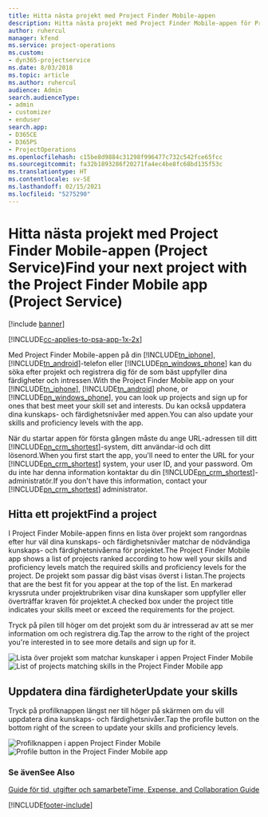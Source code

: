 ```yaml
---
title: Hitta nästa projekt med Project Finder Mobile-appen
description: Hitta nästa projekt med Project Finder Mobile-appen för Project Service
author: ruhercul
manager: kfend
ms.service: project-operations
ms.custom:
- dyn365-projectservice
ms.date: 8/03/2018
ms.topic: article
ms.author: ruhercul
audience: Admin
search.audienceType:
- admin
- customizer
- enduser
search.app:
- D365CE
- D365PS
- ProjectOperations
ms.openlocfilehash: c15be8d9884c31298f996477c732c542fce65fcc
ms.sourcegitcommit: fa32b1893286f20271fa4ec4be8fc68bd135f53c
ms.translationtype: HT
ms.contentlocale: sv-SE
ms.lasthandoff: 02/15/2021
ms.locfileid: "5275290"
---
```

# <a name="find-your-next-project-with-the-project-finder-mobile-app-project-service"></a><span data-ttu-id="80a70-103">Hitta nästa projekt med Project Finder Mobile-appen (Project Service)</span><span class="sxs-lookup"><span data-stu-id="80a70-103">Find your next project with the Project Finder Mobile app (Project Service)</span></span>

[!include [banner](../includes/psa-now-project-operations.md)]

[!INCLUDE[cc-applies-to-psa-app-1x-2x](../includes/cc-applies-to-psa-app-1x-2x.md)]

<span data-ttu-id="80a70-104">Med Project Finder Mobile-appen på din [!INCLUDE[tn_iphone](../includes/tn-iphone.md)], [!INCLUDE[tn_android](../includes/tn-android.md)]-telefon eller [!INCLUDE[pn_windows_phone](../includes/pn-windows-phone.md)] kan du söka efter projekt och registrera dig för de som bäst uppfyller dina färdigheter och intressen.</span><span class="sxs-lookup"><span data-stu-id="80a70-104">With the Project Finder Mobile app on your [!INCLUDE[tn_iphone](../includes/tn-iphone.md)], [!INCLUDE[tn_android](../includes/tn-android.md)] phone, or [!INCLUDE[pn_windows_phone](../includes/pn-windows-phone.md)], you can look up projects and sign up for ones that best meet your skill set and interests.</span></span> <span data-ttu-id="80a70-105">Du kan också uppdatera dina kunskaps- och färdighetsnivåer med appen.</span><span class="sxs-lookup"><span data-stu-id="80a70-105">You can also update your skills and proficiency levels with the app.</span></span>  
  
 <span data-ttu-id="80a70-106">När du startar appen för första gången måste du ange URL-adressen till ditt [!INCLUDE[pn_crm_shortest](../includes/pn-crm-shortest.md)]-system, ditt användar-id och ditt lösenord.</span><span class="sxs-lookup"><span data-stu-id="80a70-106">When you first start the app, you'll need to enter the URL for your [!INCLUDE[pn_crm_shortest](../includes/pn-crm-shortest.md)] system, your user ID, and your password.</span></span> <span data-ttu-id="80a70-107">Om du inte har denna information kontaktar du din [!INCLUDE[pn_crm_shortest](../includes/pn-crm-shortest.md)]-administratör.</span><span class="sxs-lookup"><span data-stu-id="80a70-107">If you don't have this information,  contact your [!INCLUDE[pn_crm_shortest](../includes/pn-crm-shortest.md)] administrator.</span></span>  
  
## <a name="find-a-project"></a><span data-ttu-id="80a70-108">Hitta ett projekt</span><span class="sxs-lookup"><span data-stu-id="80a70-108">Find a project</span></span>  
 <span data-ttu-id="80a70-109">I Project Finder Mobile-appen finns en lista över projekt som rangordnas efter hur väl dina kunskaps- och färdighetsnivåer matchar de nödvändiga kunskaps- och färdighetsnivåerna för projektet.</span><span class="sxs-lookup"><span data-stu-id="80a70-109">The Project Finder Mobile app shows a list of projects ranked according to how well your skills and proficiency levels match the required skills and proficiency levels for the project.</span></span> <span data-ttu-id="80a70-110">De projekt som passar dig bäst visas överst i listan.</span><span class="sxs-lookup"><span data-stu-id="80a70-110">The projects that are the best fit for you appear at the top of the list.</span></span> <span data-ttu-id="80a70-111">En markerad kryssruta under projektrubriken visar dina kunskaper som uppfyller eller överträffar kraven för projektet.</span><span class="sxs-lookup"><span data-stu-id="80a70-111">A checked box under the project title indicates your skills meet or exceed the requirements for the project.</span></span>  
  
 <span data-ttu-id="80a70-112">Tryck på pilen till höger om det projekt som du är intresserad av att se mer information om och registrera dig.</span><span class="sxs-lookup"><span data-stu-id="80a70-112">Tap the arrow to the right of the project you're interested in to see more details and sign up for it.</span></span>  
  
 <span data-ttu-id="80a70-113">![Lista över projekt som matchar kunskaper i appen Project Finder Mobile](../psa/media/project-service-project-finder-list.png "Lista över projekt som matchar kunskaper i appen Project Finder Mobile")</span><span class="sxs-lookup"><span data-stu-id="80a70-113">![List of projects matching skills in the Project Finder Mobile app](../psa/media/project-service-project-finder-list.png "List of projects matching skills in the Project Finder Mobile app")</span></span>  
  
## <a name="update-your-skills"></a><span data-ttu-id="80a70-114">Uppdatera dina färdigheter</span><span class="sxs-lookup"><span data-stu-id="80a70-114">Update your skills</span></span>  
 <span data-ttu-id="80a70-115">Tryck på profilknappen längst ner till höger på skärmen om du vill uppdatera dina kunskaps- och färdighetsnivåer.</span><span class="sxs-lookup"><span data-stu-id="80a70-115">Tap the profile button on the bottom right of the screen to update your skills and proficiency levels.</span></span>  
  
 <span data-ttu-id="80a70-116">![Profilknappen i appen Project Finder Mobile](../psa/media/project-service-project-finder-profile.png "Profilknappen i appen Project Finder Mobile")</span><span class="sxs-lookup"><span data-stu-id="80a70-116">![Profile button in the Project Finder Mobile app](../psa/media/project-service-project-finder-profile.png "Profile button in the Project Finder Mobile app")</span></span>  
  
### <a name="see-also"></a><span data-ttu-id="80a70-117">Se även</span><span class="sxs-lookup"><span data-stu-id="80a70-117">See Also</span></span>  
 [<span data-ttu-id="80a70-118">Guide för tid, utgifter och samarbete</span><span class="sxs-lookup"><span data-stu-id="80a70-118">Time, Expense, and Collaboration Guide</span></span>](../psa/time-expense-collaboration-guide.md)


[!INCLUDE[footer-include](../includes/footer-banner.md)]